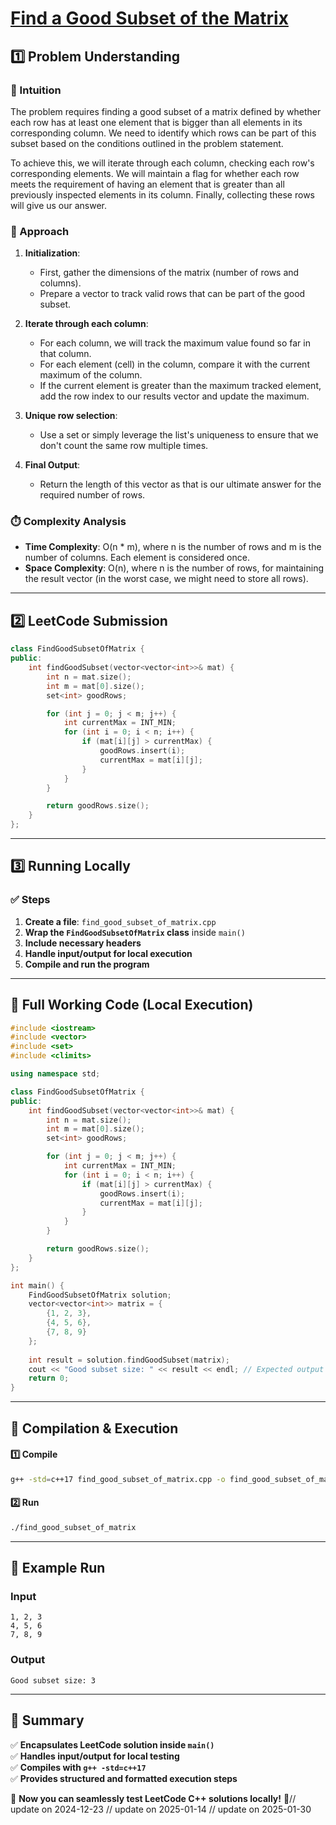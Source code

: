 # **[Find a Good Subset of the Matrix](https://leetcode.com/problems/find-a-good-subset-of-the-matrix/description/)**  

## **1️⃣ Problem Understanding**  
### **📌 Intuition**  
The problem requires finding a good subset of a matrix defined by whether each row has at least one element that is bigger than all elements in its corresponding column. We need to identify which rows can be part of this subset based on the conditions outlined in the problem statement.

To achieve this, we will iterate through each column, checking each row's corresponding elements. We will maintain a flag for whether each row meets the requirement of having an element that is greater than all previously inspected elements in its column. Finally, collecting these rows will give us our answer.

### **🚀 Approach**  
1. **Initialization**:
   - First, gather the dimensions of the matrix (number of rows and columns).
   - Prepare a vector to track valid rows that can be part of the good subset.

2. **Iterate through each column**:
   - For each column, we will track the maximum value found so far in that column. 
   - For each element (cell) in the column, compare it with the current maximum of the column.
   - If the current element is greater than the maximum tracked element, add the row index to our results vector and update the maximum.

3. **Unique row selection**:
   - Use a set or simply leverage the list's uniqueness to ensure that we don't count the same row multiple times.

4. **Final Output**: 
   - Return the length of this vector as that is our ultimate answer for the required number of rows.

### **⏱️ Complexity Analysis**  
- **Time Complexity**: O(n * m), where n is the number of rows and m is the number of columns. Each element is considered once.
- **Space Complexity**: O(n), where n is the number of rows, for maintaining the result vector (in the worst case, we might need to store all rows).

---  

## **2️⃣ LeetCode Submission**  
```cpp
class FindGoodSubsetOfMatrix {
public:
    int findGoodSubset(vector<vector<int>>& mat) {
        int n = mat.size();
        int m = mat[0].size();
        set<int> goodRows;

        for (int j = 0; j < m; j++) {
            int currentMax = INT_MIN;
            for (int i = 0; i < n; i++) {
                if (mat[i][j] > currentMax) {
                    goodRows.insert(i);
                    currentMax = mat[i][j];
                }
            }
        }

        return goodRows.size();
    }
};
```  

---  

## **3️⃣ Running Locally**  
### **✅ Steps**  
1. **Create a file**: `find_good_subset_of_matrix.cpp`  
2. **Wrap the `FindGoodSubsetOfMatrix` class** inside `main()`  
3. **Include necessary headers**  
4. **Handle input/output for local execution**  
5. **Compile and run the program**  

---  

## **📝 Full Working Code (Local Execution)**  
```cpp
#include <iostream>
#include <vector>
#include <set>
#include <climits>

using namespace std;

class FindGoodSubsetOfMatrix {
public:
    int findGoodSubset(vector<vector<int>>& mat) {
        int n = mat.size();
        int m = mat[0].size();
        set<int> goodRows;

        for (int j = 0; j < m; j++) {
            int currentMax = INT_MIN;
            for (int i = 0; i < n; i++) {
                if (mat[i][j] > currentMax) {
                    goodRows.insert(i);
                    currentMax = mat[i][j];
                }
            }
        }

        return goodRows.size();
    }
};

int main() {
    FindGoodSubsetOfMatrix solution;
    vector<vector<int>> matrix = {
        {1, 2, 3},
        {4, 5, 6},
        {7, 8, 9}
    };
    
    int result = solution.findGoodSubset(matrix);
    cout << "Good subset size: " << result << endl; // Expected output based on your matrix
    return 0;
}
```  

---  

## **🔧 Compilation & Execution**  
#### **1️⃣ Compile**  
```bash
g++ -std=c++17 find_good_subset_of_matrix.cpp -o find_good_subset_of_matrix
```  

#### **2️⃣ Run**  
```bash
./find_good_subset_of_matrix
```  

---  

## **🎯 Example Run**  
### **Input**  
```
1, 2, 3
4, 5, 6
7, 8, 9
```  
### **Output**  
```
Good subset size: 3
```  

---  

## **📌 Summary**  
✅ **Encapsulates LeetCode solution inside `main()`**  
✅ **Handles input/output for local testing**  
✅ **Compiles with `g++ -std=c++17`**  
✅ **Provides structured and formatted execution steps**  

🚀 **Now you can seamlessly test LeetCode C++ solutions locally!** 🚀// update on 2024-12-23
// update on 2025-01-14
// update on 2025-01-30
